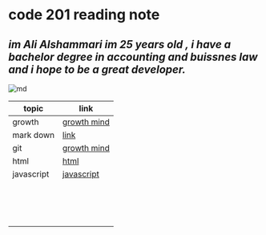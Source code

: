 # **code 201 reading note**


## *im Ali Alshammari im 25 years old , i have a bachelor degree in accounting and buissnes law and i hope to be a great developer.*



![md](https://icon-library.com/images/markdown-icon/markdown-icon-2.jpg)

| topic |  link |
|------|-------------|
|growth | [growth mind](https://alshammari55.github.io/reading-note-/) |
|mark down | [link](https://alshammari55.github.io/reading-note-/read-01) |
|git | [growth mind](https://alshammari55.github.io/reading-note-/gitcommand) |
|html | [html](https://alshammari55.github.io/reading-note-/html)
|javascript | [javascript](https://alshammari55.github.io/reading-note-/javascript)
| | |
| | |
| | |
| | | 
| | |
| | | 
| | |
| | | 
| | |
| | |
| | |
| | |
| | |
| | | 
| | | 